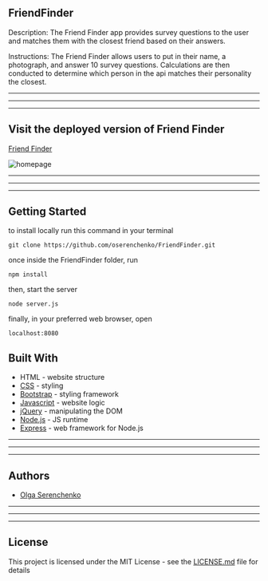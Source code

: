## FriendFinder
Description: The Friend Finder app provides survey questions to the user and matches them with the closest friend based on their answers. 

Instructions: The Friend Finder allows users to put in their name, a photograph, and answer 10 survey questions. Calculations are then conducted to determine which person in the api matches their personality the closest. 

______________
______________
______________
## Visit the deployed version of Friend Finder
[Friend Finder](https://hidden-brushlands-29323.herokuapp.com//)

![homepage]()

______________
______________
______________

## Getting Started
to install locally run this command in your terminal
```
git clone https://github.com/oserenchenko/FriendFinder.git
```
once inside the FriendFinder folder, run
```
npm install
```
then, start the server 
```
node server.js
```
finally, in your preferred web browser, open 
```
localhost:8080
```

## Built With
* HTML - website structure
* [CSS](https://css-tricks.com/) - styling
* [Bootstrap](https://getbootstrap.com/) - styling framework
* [Javascript](https://www.javascript.com/) - website logic
* [jQuery](https://jquery.com/) - manipulating the DOM
* [Node.js](https://nodejs.org/en/) - JS runtime
* [Express](https://expressjs.com/) - web framework for Node.js

______________
______________
______________
## Authors
* [Olga Serenchenko](https://github.com/oserenchenko)

______________
______________
______________
## License
This project is licensed under the MIT License - see the [LICENSE.md](LICENSE.md) file for details
